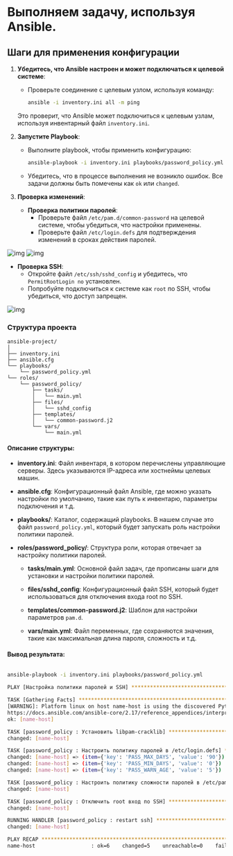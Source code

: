 # Выполняем задачу, используя Ansible.

## Шаги для применения конфигурации

1. **Убедитесь, что Ansible настроен и может подключаться к целевой системе**:
   - Проверьте соединение с целевым узлом, используя команду:

     ```bash
     ansible -i inventory.ini all -m ping
     ```

   Это проверит, что Ansible может подключиться к целевым узлам, используя инвентарный файл `inventory.ini`.

2. **Запустите Playbook**:
   - Выполните playbook, чтобы применить конфигурацию:

     ```bash
     ansible-playbook -i inventory.ini playbooks/password_policy.yml
     ```

   - Убедитесь, что в процессе выполнения не возникло ошибок. Все задачи должны быть помечены как `ok` или `changed`.

3. **Проверка изменений**:
   - **Проверка политики паролей**:
     - Проверьте файл `/etc/pam.d/common-password` на целевой системе, чтобы убедиться, что настройки применены.
     - Проверьте файл `/etc/login.defs` для подтверждения изменений в сроках действия паролей.

![img](/💀Task14/img/pass.png)
![img](/💀Task14/img/pass-d.png)

   - **Проверка SSH**:
     - Откройте файл `/etc/ssh/sshd_config` и убедитесь, что `PermitRootLogin no` установлен.
     - Попробуйте подключиться к системе как `root` по SSH, чтобы убедиться, что доступ запрещен.

![img](/💀Task14/img/ssh-no-root.png)

### Структура проекта

```
ansible-project/
│
├── inventory.ini
├── ansible.cfg
└── playbooks/
    └── password_policy.yml
└── roles/
    └── password_policy/
        ├── tasks/
        │   └── main.yml
        ├── files/
        │   └── sshd_config
        ├── templates/
        │   └── common-password.j2
        └── vars/
            └── main.yml
```

#### Описание структуры:

- **inventory.ini**: Файл инвентаря, в котором перечислены управляющие серверы. Здесь указываются IP-адреса или хостнеймы целевых машин.
  
- **ansible.cfg**: Конфигурационный файл Ansible, где можно указать настройки по умолчанию, такие как путь к инвентарю, параметры подключения и т.д.

- **playbooks/**: Каталог, содержащий playbooks. В нашем случае это файл `password_policy.yml`, который будет запускать роль настройки политики паролей.

- **roles/password_policy/**: Структура роли, которая отвечает за настройку политики паролей.

  - **tasks/main.yml**: Основной файл задач, где прописаны шаги для установки и настройки политики паролей.

  - **files/sshd_config**: Конфигурационный файл SSH, который будет использоваться для отключения входа root по SSH.

  - **templates/common-password.j2**: Шаблон для настройки параметров `pam.d`.

  - **vars/main.yml**: Файл переменных, где сохраняются значения, такие как максимальная длина пароля, сложность и т.д.

#### Вывод результата:

``` bash

ansible-playbook -i inventory.ini playbooks/password_policy.yml

PLAY [Настройка политики паролей и SSH] ****************************************************************************************************************************************************************************************

TASK [Gathering Facts] *********************************************************************************************************************************************************************************************************
[WARNING]: Platform linux on host name-host is using the discovered Python interpreter at /usr/bin/python3.8, but future installation of another Python interpreter could change the meaning of that path. See
https://docs.ansible.com/ansible-core/2.17/reference_appendices/interpreter_discovery.html for more information.
ok: [name-host]

TASK [password_policy : Установить libpam-cracklib] ****************************************************************************************************************************************************************************
changed: [name-host]

TASK [password_policy : Настроить политику паролей в /etc/login.defs] **********************************************************************************************************************************************************
changed: [name-host] => (item={'key': 'PASS_MAX_DAYS', 'value': '90'})
changed: [name-host] => (item={'key': 'PASS_MIN_DAYS', 'value': '0'})
changed: [name-host] => (item={'key': 'PASS_WARN_AGE', 'value': '5'})

TASK [password_policy : Настроить политику сложности паролей в /etc/pam.d/common-password] *************************************************************************************************************************************
changed: [name-host]

TASK [password_policy : Отключить root вход по SSH] ****************************************************************************************************************************************************************************
changed: [name-host]

RUNNING HANDLER [password_policy : restart ssh] ********************************************************************************************************************************************************************************
changed: [name-host]

PLAY RECAP *********************************************************************************************************************************************************************************************************************
name-host                  : ok=6    changed=5    unreachable=0    failed=0    skipped=0    rescued=0    ignored=0


```
